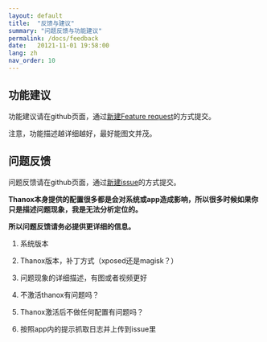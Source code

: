 ```yaml
---
layout: default
title:  "反馈与建议"
summary: "问题反馈与功能建议"
permalink: /docs/feedback
date:   20121-11-01 19:58:00
lang: zh
nav_order: 10
---
```

<!-- more -->

## 功能建议
功能建议请在github页面，通过[新建Feature request](https://github.com/Tornaco/Thanox/issues/new/choose)的方式提交。

注意，功能描述越详细越好，最好能图文并茂。



## 问题反馈

问题反馈请在github页面，通过[新建issue](https://github.com/Tornaco/Thanox/issues/new/choose)的方式提交。



**Thanox本身提供的配置很多都是会对系统或app造成影响，所以很多时候如果你只是描述问题现象，我是无法分析定位的。**

**所以问题反馈请务必提供更详细的信息。**



1. 系统版本

2. Thanox版本，补丁方式（xposed还是magisk？）

3. 问题现象的详细描述，有图或者视频更好

4. 不激活thanox有问题吗？

5. Thanox激活后不做任何配置有问题吗？

6. 按照app内的提示抓取日志并上传到issue里
